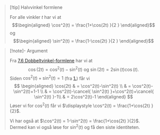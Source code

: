 > [!tip] Halvvinkel formlene
> 
> For alle vinkler $t$ har vi at
> $$\begin{aligned} \cos^2(t) = \frac{1+\cos(2t) }{2 }   \end{aligned}$$ 
> og
> $$\begin{aligned} \sin^2(t) = \frac{1-\cos(2t) }{2 }   \end{aligned}$$  

> [!note]- Argument 
> 
> Fra [7.6 Dobbeltvinkel-formlene](Kapittel%200%20-%20innledende%20kapittel/7.6%20Dobbeltvinkel-formlene.md) har vi at 
> $$
> \cos(2t)= \cos^2(t)-\sin^2(t) \text{ og } \sin(2t) = 2\sin (t)\cos(t).
> $$
> Siden $\cos^2(t)+\sin^2(t)=1$ (fra [1.](Kapittel%200%20-%20innledende%20kapittel/7.4%20Viktige%20identiteter.md)) får vi
> $$
> \begin{aligned}   \cos(2t) 
> & = \cos^2(t)-\sin^2(t) \\ 
> & = \cos^2(t)-\sin^2(t)+1-1 \\
> & =  \cos^2(t)-\cancel{ \sin^2(t) }+\cos^2(t)+\cancel{ \sin^2(t) }-1\\
> & = 2\cos^2(t)-1
> \end{aligned} 
> $$
> Løser vi for $\cos^2(t)$ får vi $\displaystyle \cos^2(t) = \frac{1+\cos(2t) }{2}$.
> 
> Vi har også at $\cos^2(t) = 1-\sin^2(t) = \frac{1+\cos(2t) }{2}$. Dermed kan vi også løse for $\sin^2(t)$ og få den siste identiteten. 
